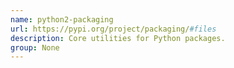 ```yaml
---
name: python2-packaging
url: https://pypi.org/project/packaging/#files
description: Core utilities for Python packages.
group: None
---
```

